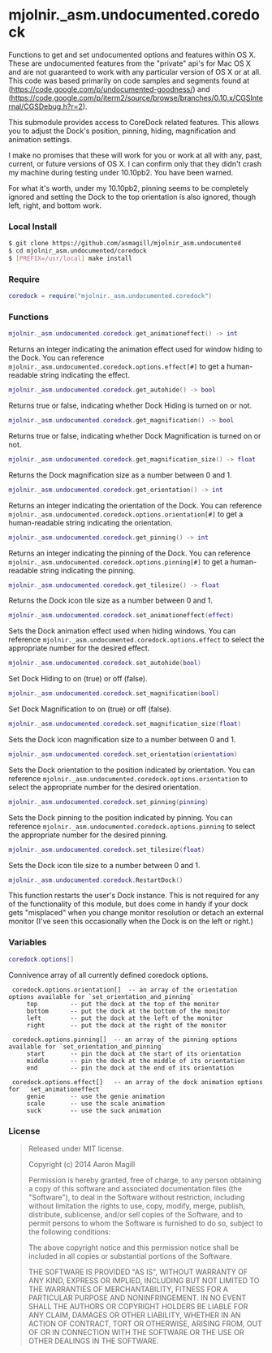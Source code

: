 mjolnir._asm.undocumented.coredock
==================================

Functions to get and set undocumented options and features within OS X.  These are undocumented features from the "private" api's for Mac OS X and are not guaranteed to work with any particular version of OS X or at all.  This code was based primarily on code samples and segments found at (https://code.google.com/p/undocumented-goodness/) and (https://code.google.com/p/iterm2/source/browse/branches/0.10.x/CGSInternal/CGSDebug.h?r=2).

This submodule provides access to CoreDock related features.  This allows you to adjust the Dock's position, pinning, hiding, magnification and animation settings.

I make no promises that these will work for you or work at all with any, past, current, or future versions of OS X.  I can confirm only that they didn't crash my machine during testing under 10.10pb2. You have been warned.

For what it's worth, under my 10.10pb2, pinning seems to be completely ignored and setting the Dock to the top orientation is also ignored, though left, right, and bottom work.

### Local Install
~~~bash
$ git clone https://github.com/asmagill/mjolnir_asm.undocumented
$ cd mjolnir_asm.undocumented/coredock
$ [PREFIX=/usr/local] make install
~~~

### Require

~~~lua
coredock = require("mjolnir._asm.undocumented.coredock")
~~~

### Functions

~~~lua
mjolnir._asm.undocumented.coredock.get_animationeffect() -> int
~~~
Returns an integer indicating the animation effect used for window hiding to the Dock.  You can reference `mjolnir._asm.undocumented.coredock.options.effect[#]` to get a human-readable string indicating the effect.

~~~lua
mjolnir._asm.undocumented.coredock.get_autohide() -> bool
~~~
Returns true or false, indicating whether Dock Hiding is turned on or not.

~~~lua
mjolnir._asm.undocumented.coredock.get_magnification() -> bool
~~~
Returns true or false, indicating whether Dock Magnification is turned on or not.

~~~lua
mjolnir._asm.undocumented.coredock.get_magnification_size() -> float
~~~
Returns the Dock magnification size as a number between 0 and 1.

~~~lua
mjolnir._asm.undocumented.coredock.get_orientation() -> int
~~~
Returns an integer indicating the orientation of the Dock.  You can reference `mjolnir._asm.undocumented.coredock.options.orientation[#]` to get a human-readable string indicating the orientation.

~~~lua
mjolnir._asm.undocumented.coredock.get_pinning() -> int
~~~
Returns an integer indicating the pinning of the Dock.  You can reference `mjolnir._asm.undocumented.coredock.options.pinning[#]` to get a human-readable string indicating the pinning.

~~~lua
mjolnir._asm.undocumented.coredock.get_tilesize() -> float
~~~
Returns the Dock icon tile size as a number between 0 and 1.

~~~lua
mjolnir._asm.undocumented.coredock.set_animationeffect(effect)
~~~
Sets the Dock animation effect used when hiding windows. You can reference `mjolnir._asm.undocumented.coredock.options.effect` to select the appropriate number for the desired effect.

~~~lua
mjolnir._asm.undocumented.coredock.set_autohide(bool)
~~~
Set Dock Hiding to on (true) or off (false).

~~~lua
mjolnir._asm.undocumented.coredock.set_magnification(bool)
~~~
Set Dock Magnification to on (true) or off (false).

~~~lua
mjolnir._asm.undocumented.coredock.set_magnification_size(float)
~~~
Sets the Dock icon magnification size to a number between 0 and 1.

~~~lua
mjolnir._asm.undocumented.coredock.set_orientation(orientation)
~~~
Sets the Dock orientation to the position indicated by orientation. You can reference `mjolnir._asm.undocumented.coredock.options.orientation` to select the appropriate number for the desired orientation.

~~~lua
mjolnir._asm.undocumented.coredock.set_pinning(pinning)
~~~
Sets the Dock pinning to the position indicated by pinning. You can reference `mjolnir._asm.undocumented.coredock.options.pinning` to select the appropriate number for the desired pinning.

~~~lua
mjolnir._asm.undocumented.coredock.set_tilesize(float)
~~~
Sets the Dock icon tile size to a number between 0 and 1.

~~~lua
mjolnir._asm.undocumented.coredock.RestartDock()
~~~
This function restarts the user's Dock instance.  This is not required for any of the functionality of this module, but does come in handy if your dock gets "misplaced" when you change monitor resolution or detach an external monitor (I've seen this occasionally when the Dock is on the left or right.)

### Variables

~~~lua
coredock.options[]
~~~
Connivence array of all currently defined coredock options.

     coredock.options.orientation[]  -- an array of the orientation options available for `set_orientation_and_pinning`
         top         -- put the dock at the top of the monitor
         bottom      -- put the dock at the bottom of the monitor
         left        -- put the dock at the left of the monitor
         right       -- put the dock at the right of the monitor

     coredock.options.pinning[]  -- an array of the pinning options available for `set_orientation_and_pinning`
         start       -- pin the dock at the start of its orientation
         middle      -- pin the dock at the middle of its orientation
         end         -- pin the dock at the end of its orientation

     coredock.options.effect[]   -- an array of the dock animation options for  `set_animationeffect`
         genie       -- use the genie animation
         scale       -- use the scale animation
         suck        -- use the suck animation

### License

> Released under MIT license.
>
> Copyright (c) 2014 Aaron Magill
>
> Permission is hereby granted, free of charge, to any person obtaining a copy
> of this software and associated documentation files (the "Software"), to deal
> in the Software without restriction, including without limitation the rights
> to use, copy, modify, merge, publish, distribute, sublicense, and/or sell
> copies of the Software, and to permit persons to whom the Software is
> furnished to do so, subject to the following conditions:
>
> The above copyright notice and this permission notice shall be included in
> all copies or substantial portions of the Software.
>
> THE SOFTWARE IS PROVIDED "AS IS", WITHOUT WARRANTY OF ANY KIND, EXPRESS OR
> IMPLIED, INCLUDING BUT NOT LIMITED TO THE WARRANTIES OF MERCHANTABILITY,
> FITNESS FOR A PARTICULAR PURPOSE AND NONINFRINGEMENT. IN NO EVENT SHALL THE
> AUTHORS OR COPYRIGHT HOLDERS BE LIABLE FOR ANY CLAIM, DAMAGES OR OTHER
> LIABILITY, WHETHER IN AN ACTION OF CONTRACT, TORT OR OTHERWISE, ARISING FROM,
> OUT OF OR IN CONNECTION WITH THE SOFTWARE OR THE USE OR OTHER DEALINGS IN
> THE SOFTWARE.

